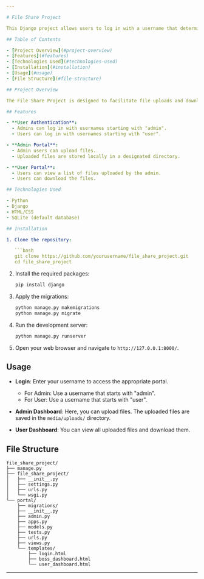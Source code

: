 ```yaml
---

# File Share Project

This Django project allows users to log in with a username that determines access to different portals. Admin users can upload files to the server, while regular users can view and download these files.

## Table of Contents

- [Project Overview](#project-overview)
- [Features](#features)
- [Technologies Used](#technologies-used)
- [Installation](#installation)
- [Usage](#usage)
- [File Structure](#file-structure)

## Project Overview

The File Share Project is designed to facilitate file uploads and downloads using a simple login system. Admin users are granted access to a custom dashboard for file management, while regular users can access a separate dashboard to view and download the uploaded files.

## Features

- **User Authentication**: 
  - Admins can log in with usernames starting with "admin".
  - Users can log in with usernames starting with "user".

- **Admin Portal**: 
  - Admin users can upload files.
  - Uploaded files are stored locally in a designated directory.

- **User Portal**: 
  - Users can view a list of files uploaded by the admin.
  - Users can download the files.

## Technologies Used

- Python
- Django
- HTML/CSS
- SQLite (default database)

## Installation

1. Clone the repository:

   ```bash
   git clone https://github.com/yourusername/file_share_project.git
   cd file_share_project
   ```

2. Install the required packages:

   ```bash
   pip install django
   ```

3. Apply the migrations:

   ```bash
   python manage.py makemigrations
   python manage.py migrate
   ```

4. Run the development server:

   ```bash
   python manage.py runserver
   ```

5. Open your web browser and navigate to `http://127.0.0.1:8000/`.

## Usage

- **Login**: Enter your username to access the appropriate portal.
  - For Admin: Use a username that starts with "admin".
  - For User: Use a username that starts with "user".

- **Admin Dashboard**: Here, you can upload files. The uploaded files are saved in the `media/uploads/` directory.

- **User Dashboard**: You can view all uploaded files and download them.

## File Structure

```
file_share_project/
├── manage.py
├── file_share_project/
│   ├── __init__.py
│   ├── settings.py
│   ├── urls.py
│   └── wsgi.py
└── portal/
    ├── migrations/
    ├── __init__.py
    ├── admin.py
    ├── apps.py
    ├── models.py
    ├── tests.py
    ├── urls.py
    ├── views.py
    └── templates/
        ├── login.html
        ├── boss_dashboard.html
        └── user_dashboard.html
```
---
```

